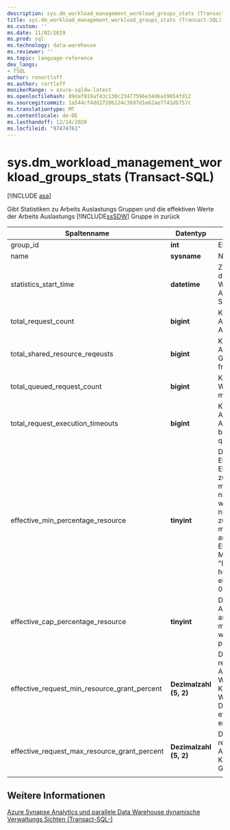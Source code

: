 ```yaml
---
description: sys.dm_workload_management_workload_groups_stats (Transact-SQL)
title: sys.dm_workload_management_workload_groups_stats (Transact-SQL) | Microsoft-Dokumentation
ms.custom: ''
ms.date: 11/02/2019
ms.prod: sql
ms.technology: data-warehouse
ms.reviewer: ''
ms.topic: language-reference
dev_langs:
- TSQL
author: ronortloff
ms.author: rortloff
monikerRange: = azure-sqldw-latest
ms.openlocfilehash: 89daf919af43c130c23477596e34d6a19654fd12
ms.sourcegitcommit: 1a544cf4dd2720b124c3697d1e62ae7741db757c
ms.translationtype: MT
ms.contentlocale: de-DE
ms.lasthandoff: 12/14/2020
ms.locfileid: "97474761"
---
```

# <a name="sysdm_workload_management_workload_groups_stats-transact-sql"></a>sys.dm_workload_management_workload_groups_stats (Transact-SQL)
[!INCLUDE [asa](../../includes/applies-to-version/asa.md)]

Gibt Statistiken zu Arbeits Auslastungs Gruppen und die effektiven Werte der Arbeits Auslastungs [!INCLUDE[ssSDW](../../includes/sssdw-md.md)] Gruppe in zurück  
  
|Spaltenname|Datentyp|BESCHREIBUNG|Range|  
|-----------------|---------------|-----------------|-----------|  
|group_id|**int**|Eindeutige ID der Arbeitsauslastungsgruppe||
|name|**sysname**|Name der Arbeitsauslastungsgruppe.||
|statistics_start_time|**datetime**|Zeitpunkt, zu dem die Statistik Sammlung für die Arbeits Auslastungs Gruppe begann  Der Wert ist entweder beim Erstellen der Arbeits Auslastungs Gruppe oder beim Anhalten oder Skalieren der Instanz.||
|total_request_count|**bigint**|Kumulierte Anzahl vervollständigter Anforderungen in der Arbeitsauslastungsgruppe.||
|total_shared_resource_reqeusts|**bigint**|Kumulierte Anzahl der abgeschlossenen Anforderungen in der Arbeits Auslastungs Gruppe, die Ressourcen aus dem freigegebenen Pool verwendet haben.||
|total_queued_request_count|**bigint**|Kumulierte Anzahl von Anforderungen in der Warteschlange, nachdem das max_concurrency Limit erreicht wurde.||
|total_request_execution_timeouts|**bigint**|Kumulierte Anzahl von Anforderungen in der Arbeits Auslastungs Gruppe, für die vor Abschluss ein Timeout aufgetreten ist, basierend auf der query_execution_timeout_sec Einstellung||
|effective_min_percentage_resource|**tinyint**|Die effektive min_percentage_resource Einstellung, die die Einstellungen für die Dienst Ebene und die Arbeits Auslastungs Gruppe zulässt. Der effektive min_percentage_resource kann auf niedrigeren Dienst Ebenen höher angepasst werden.  Beispielsweise ist auf DW100c der niedrigste min_percentage_resource zulässiger Wert 25%.  Der min_percentage_resource wird auf 0% angepasst, wenn der Wert nicht auf Dienst Ebene erteilt werden kann.  Min_percentage_resource z. b. auf "DW6000c" auf 10% festgelegt, hätte beim horizontalen Herunterskalieren auf DW100c einen effective_min_percentage_resource von 0%.||
|effective_cap_percentage_resource|**tinyint**|Der effektive cap_percentage_resource für die Arbeits Auslastungs Gruppe.  Wenn eine andere Arbeits Auslastungs Gruppe mit min_percentage_resource > 0 vorhanden ist, wird die effective_cap_percentage_resource proportional gesenkt.||
|effective_request_min_resource_grant_percent|**Dezimalzahl (5, 2)**|Der effektive Lauf Zeitwert für request_min_resource_grant_percent der Arbeits Auslastungs Gruppe. Der effektive Wert in Bezug auf die Dienst Ebene und die Konfiguration der Arbeits Auslastungs Gruppe.  Wenn min_percentage_resource aufgrund der Dienst Ebene angepasst wird, werden effective_request_min_resource_grant_percent entsprechend angepasst.||
|effective_request_max_resource_grant_percent|**Dezimalzahl (5, 2)**|Der effektive Lauf Zeitwert für request_max_resource_grant_percent der Arbeits Auslastungs Gruppe, der die Konfiguration aller Arbeits Auslastungs Gruppen berücksichtigt.||
|||||

## <a name="see-also"></a>Weitere Informationen

 [Azure Synapse Analytics und parallele Data Warehouse dynamische Verwaltungs Sichten &#40;Transact-SQL-&#41;](../../relational-databases/system-dynamic-management-views/sql-and-parallel-data-warehouse-dynamic-management-views.md)  
